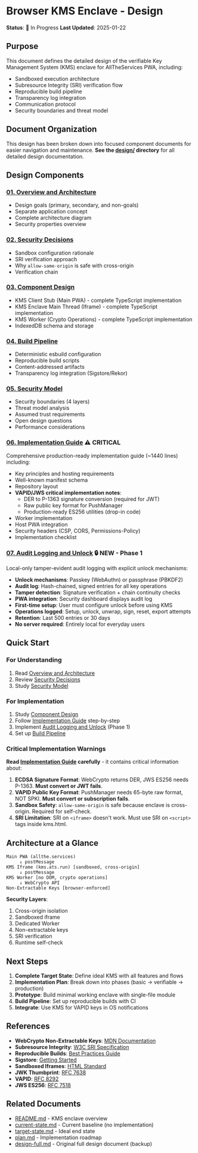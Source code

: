 # Browser KMS Enclave - Design

**Status**: 🚧 In Progress
**Last Updated**: 2025-01-22

## Purpose

This document defines the detailed design of the verifiable Key Management System (KMS) enclave for AllTheServices PWA, including:
- Sandboxed execution architecture
- Subresource Integrity (SRI) verification flow
- Reproducible build pipeline
- Transparency log integration
- Communication protocol
- Security boundaries and threat model

## Document Organization

This design has been broken down into focused component documents for easier navigation and maintenance. **See the [design/](./design/) directory** for all detailed design documentation.

## Design Components

### [01. Overview and Architecture](./design/01-overview-and-architecture.md)
- Design goals (primary, secondary, and non-goals)
- Separate application concept
- Complete architecture diagram
- Security properties overview

### [02. Security Decisions](./design/02-security-decisions.md)
- Sandbox configuration rationale
- SRI verification approach
- Why `allow-same-origin` is safe with cross-origin
- Verification chain

### [03. Component Design](./design/03-component-design.md)
- KMS Client Stub (Main PWA) - complete TypeScript implementation
- KMS Enclave Main Thread (Iframe) - complete TypeScript implementation
- KMS Worker (Crypto Operations) - complete TypeScript implementation
- IndexedDB schema and storage

### [04. Build Pipeline](./design/04-build-pipeline.md)
- Deterministic esbuild configuration
- Reproducible build scripts
- Content-addressed artifacts
- Transparency log integration (Sigstore/Rekor)

### [05. Security Model](./design/05-security-model.md)
- Security boundaries (4 layers)
- Threat model analysis
- Assumed trust requirements
- Open design questions
- Performance considerations

### [06. Implementation Guide](./design/06-implementation-guide.md) ⚠️ **CRITICAL**
Comprehensive production-ready implementation guide (~1440 lines) including:
- Key principles and hosting requirements
- Well-known manifest schema
- Repository layout
- **VAPID/JWS critical implementation notes**:
  - DER to P-1363 signature conversion (required for JWT)
  - Raw public key format for PushManager
  - Production-ready ES256 utilities (drop-in code)
- Worker implementation
- Host PWA integration
- Security headers (CSP, CORS, Permissions-Policy)
- Implementation checklist

### [07. Audit Logging and Unlock](./design/07-audit-logging-and-unlock.md) 🔒 **NEW - Phase 1**
Local-only tamper-evident audit logging with explicit unlock mechanisms:
- **Unlock mechanisms**: Passkey (WebAuthn) or passphrase (PBKDF2)
- **Audit log**: Hash-chained, signed entries for all key operations
- **Tamper detection**: Signature verification + chain continuity checks
- **PWA integration**: Security dashboard displays audit log
- **First-time setup**: User must configure unlock before using KMS
- **Operations logged**: Setup, unlock, unwrap, sign, reset, export attempts
- **Retention**: Last 500 entries or 30 days
- **No server required**: Entirely local for everyday users

## Quick Start

### For Understanding
1. Read [Overview and Architecture](./design/01-overview-and-architecture.md)
2. Review [Security Decisions](./design/02-security-decisions.md)
3. Study [Security Model](./design/05-security-model.md)

### For Implementation
1. Study [Component Design](./design/03-component-design.md)
2. Follow [Implementation Guide](./design/06-implementation-guide.md) step-by-step
3. Implement [Audit Logging and Unlock](./design/07-audit-logging-and-unlock.md) (Phase 1)
4. Set up [Build Pipeline](./design/04-build-pipeline.md)

### Critical Implementation Warnings

**Read [Implementation Guide](./design/06-implementation-guide.md) carefully** - it contains critical information about:

1. **ECDSA Signature Format**: WebCrypto returns DER, JWS ES256 needs P-1363. **Must convert or JWT fails**.
2. **VAPID Public Key Format**: PushManager needs 65-byte raw format, NOT SPKI. **Must convert or subscription fails**.
3. **Sandbox Safety**: `allow-same-origin` is safe because enclave is cross-origin. Required for self-check.
4. **SRI Limitation**: SRI on `<iframe>` doesn't work. Must use SRI on `<script>` tags inside kms.html.

## Architecture at a Glance

```
Main PWA (allthe.services)
     ↓ postMessage
KMS Iframe (kms.ats.run) [sandboxed, cross-origin]
     ↓ postMessage
KMS Worker [no DOM, crypto operations]
     ↓ WebCrypto API
Non-Extractable Keys [browser-enforced]
```

**Security Layers**:
1. Cross-origin isolation
2. Sandboxed iframe
3. Dedicated Worker
4. Non-extractable keys
5. SRI verification
6. Runtime self-check

## Next Steps

1. **Complete Target State**: Define ideal KMS with all features and flows
2. **Implementation Plan**: Break down into phases (basic → verifiable → production)
3. **Prototype**: Build minimal working enclave with single-file module
4. **Build Pipeline**: Set up reproducible builds with CI
5. **Integrate**: Use KMS for VAPID keys in OS notifications

## References

- **WebCrypto Non-Extractable Keys**: [MDN Documentation](https://developer.mozilla.org/en-US/docs/Web/API/SubtleCrypto/generateKey#extractable)
- **Subresource Integrity**: [W3C SRI Specification](https://www.w3.org/TR/SRI/)
- **Reproducible Builds**: [Best Practices Guide](https://reproducible-builds.org/docs/)
- **Sigstore**: [Getting Started](https://docs.sigstore.dev/cosign/sign/)
- **Sandboxed Iframes**: [HTML Standard](https://html.spec.whatwg.org/multipage/iframe-embed-object.html#attr-iframe-sandbox)
- **JWK Thumbprint**: [RFC 7638](https://www.rfc-editor.org/rfc/rfc7638.html)
- **VAPID**: [RFC 8292](https://www.rfc-editor.org/rfc/rfc8292.html)
- **JWS ES256**: [RFC 7518](https://www.rfc-editor.org/rfc/rfc7518.html#section-3.4)

## Related Documents

- [README.md](./README.md) - KMS enclave overview
- [current-state.md](./current-state.md) - Current baseline (no implementation)
- [target-state.md](./target-state.md) - Ideal end state
- [plan.md](./plan.md) - Implementation roadmap
- [design-full.md](./design-full.md) - Original full design document (backup)
